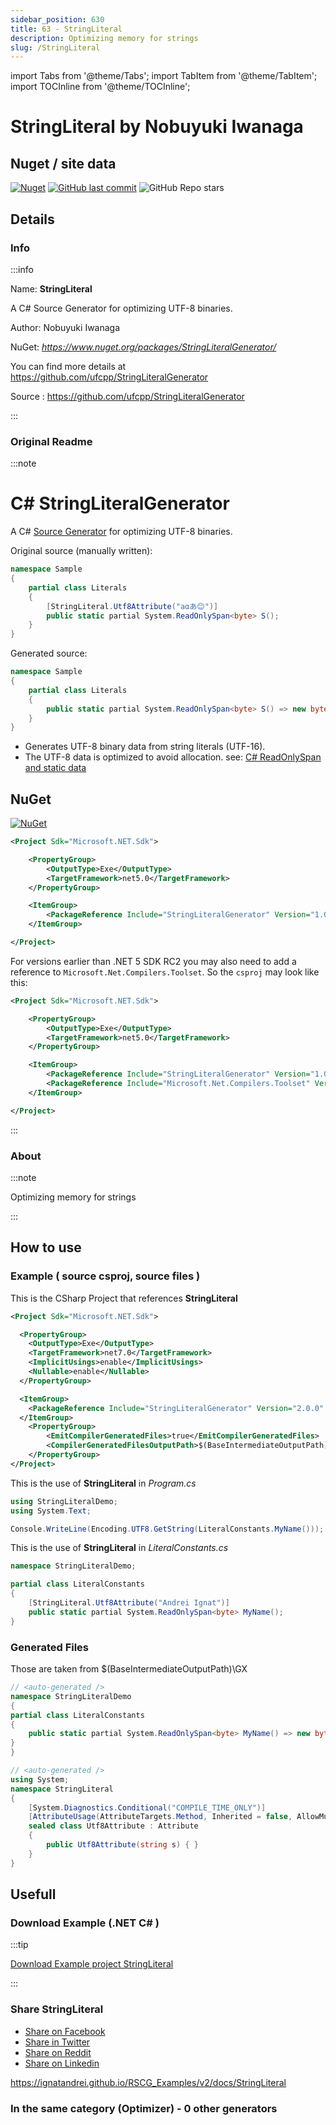 ```yaml
---
sidebar_position: 630
title: 63 - StringLiteral
description: Optimizing memory for strings
slug: /StringLiteral
---
```

import Tabs from '@theme/Tabs';
import TabItem from '@theme/TabItem';
import TOCInline from '@theme/TOCInline';

# StringLiteral  by Nobuyuki Iwanaga


<TOCInline toc={toc}  />

## Nuget / site data
[![Nuget](https://img.shields.io/nuget/dt/StringLiteralGenerator?label=StringLiteralGenerator)](https://www.nuget.org/packages/StringLiteralGenerator/)
[![GitHub last commit](https://img.shields.io/github/last-commit/ufcpp/StringLiteralGenerator?label=updated)](https://github.com/ufcpp/StringLiteralGenerator)
![GitHub Repo stars](https://img.shields.io/github/stars/ufcpp/StringLiteralGenerator?style=social)

## Details

### Info
:::info

Name: **StringLiteral**

A C# Source Generator for optimizing UTF-8 binaries.

Author: Nobuyuki Iwanaga

NuGet: 
*https://www.nuget.org/packages/StringLiteralGenerator/*   


You can find more details at https://github.com/ufcpp/StringLiteralGenerator

Source : https://github.com/ufcpp/StringLiteralGenerator

:::

### Original Readme
:::note

# C# StringLiteralGenerator

A C# [Source Generator](https://github.com/dotnet/roslyn/blob/master/docs/features/source-generators.md) for optimizing UTF-8 binaries.

Original source (manually written):

```cs
namespace Sample
{
    partial class Literals
    {
        [StringLiteral.Utf8Attribute("aαあ😊")]
        public static partial System.ReadOnlySpan<byte> S();
    }
}
```

Generated source:

```cs
namespace Sample
{
    partial class Literals
    {
        public static partial System.ReadOnlySpan<byte> S() => new byte[] {97, 206, 177, 227, 129, 130, 240, 159, 152, 138, };
    }
}
```

- Generates UTF-8 binary data from string literals (UTF-16).
- The UTF-8 data is optimized to avoid allocation. see: [C# ReadOnlySpan and static data](https://vcsjones.dev/2019/02/01/csharp-readonly-span-bytes-static/)

## NuGet

[![NuGet](https://img.shields.io/nuget/v/StringLiteralGenerator?style=flat-square)](https://www.nuget.org/packages/StringLiteralGenerator)

```xml
<Project Sdk="Microsoft.NET.Sdk">

    <PropertyGroup>
        <OutputType>Exe</OutputType>
        <TargetFramework>net5.0</TargetFramework>
    </PropertyGroup>

    <ItemGroup>
        <PackageReference Include="StringLiteralGenerator" Version="1.0.0" />
    </ItemGroup>

</Project>
```

For versions earlier than .NET 5 SDK RC2 you may also need to add a reference to `Microsoft.Net.Compilers.Toolset`.
So the `csproj` may look like this:
```xml
<Project Sdk="Microsoft.NET.Sdk">

    <PropertyGroup>
        <OutputType>Exe</OutputType>
        <TargetFramework>net5.0</TargetFramework>
    </PropertyGroup>

    <ItemGroup>
        <PackageReference Include="StringLiteralGenerator" Version="1.0.0-preiew" />
        <PackageReference Include="Microsoft.Net.Compilers.Toolset" Version="3.8.0-4.final" PrivateAssets="all" />
    </ItemGroup>

</Project>
```


:::

### About
:::note

Optimizing memory for strings


:::

## How to use

### Example ( source csproj, source files )

<Tabs>

<TabItem value="csproj" label="CSharp Project">

This is the CSharp Project that references **StringLiteral**
```xml showLineNumbers {11}
<Project Sdk="Microsoft.NET.Sdk">

  <PropertyGroup>
    <OutputType>Exe</OutputType>
    <TargetFramework>net7.0</TargetFramework>
    <ImplicitUsings>enable</ImplicitUsings>
    <Nullable>enable</Nullable>
  </PropertyGroup>

  <ItemGroup>
    <PackageReference Include="StringLiteralGenerator" Version="2.0.0" />
  </ItemGroup>
	<PropertyGroup>
		<EmitCompilerGeneratedFiles>true</EmitCompilerGeneratedFiles>
		<CompilerGeneratedFilesOutputPath>$(BaseIntermediateOutputPath)\GX</CompilerGeneratedFilesOutputPath>
	</PropertyGroup>
</Project>

```

</TabItem>

  <TabItem value="D:\gth\RSCG_Examples\v2\rscg_examples\StringLiteral\src\StringLiteralDemo\Program.cs" label="Program.cs" >

  This is the use of **StringLiteral** in *Program.cs*

```csharp showLineNumbers 
using StringLiteralDemo;
using System.Text;

Console.WriteLine(Encoding.UTF8.GetString(LiteralConstants.MyName()));

```
  </TabItem>

  <TabItem value="D:\gth\RSCG_Examples\v2\rscg_examples\StringLiteral\src\StringLiteralDemo\LiteralConstants.cs" label="LiteralConstants.cs" >

  This is the use of **StringLiteral** in *LiteralConstants.cs*

```csharp showLineNumbers 
namespace StringLiteralDemo;

partial class LiteralConstants
{
    [StringLiteral.Utf8Attribute("Andrei Ignat")]
    public static partial System.ReadOnlySpan<byte> MyName();
}

```
  </TabItem>

</Tabs>

### Generated Files

Those are taken from $(BaseIntermediateOutputPath)\GX

<Tabs>


<TabItem value="D:\gth\RSCG_Examples\v2\rscg_examples\StringLiteral\src\StringLiteralDemo\obj\GX\StringLiteralGenerator\StringLiteralGenerator.Utf8StringLiteralGenerator\StringLiteralDemo_LiteralConstants_utf8literal.cs" label="StringLiteralDemo_LiteralConstants_utf8literal.cs" >


```csharp showLineNumbers 
// <auto-generated />
namespace StringLiteralDemo
{
partial class LiteralConstants
{
    public static partial System.ReadOnlySpan<byte> MyName() => new byte[] {65, 110, 100, 114, 101, 105, 32, 73, 103, 110, 97, 116, };
}
}

```

  </TabItem>


<TabItem value="D:\gth\RSCG_Examples\v2\rscg_examples\StringLiteral\src\StringLiteralDemo\obj\GX\StringLiteralGenerator\StringLiteralGenerator.Utf8StringLiteralGenerator\Utf8Attribute.cs" label="Utf8Attribute.cs" >


```csharp showLineNumbers 
// <auto-generated />
using System;
namespace StringLiteral
{
    [System.Diagnostics.Conditional("COMPILE_TIME_ONLY")]
    [AttributeUsage(AttributeTargets.Method, Inherited = false, AllowMultiple = false)]
    sealed class Utf8Attribute : Attribute
    {
        public Utf8Attribute(string s) { }
    }
}

```

  </TabItem>


</Tabs>

## Usefull

### Download Example (.NET  C# )

:::tip

[Download Example project StringLiteral ](/sources/StringLiteral.zip)

:::


### Share StringLiteral 

<ul>
  <li><a href="https://www.facebook.com/sharer/sharer.php?u=https%3A%2F%2Fignatandrei.github.io%2FRSCG_Examples%2Fv2%2Fdocs%2FStringLiteral&quote=StringLiteral" title="Share on Facebook" target="_blank">Share on Facebook</a></li>
  <li><a href="https://twitter.com/intent/tweet?source=https%3A%2F%2Fignatandrei.github.io%2FRSCG_Examples%2Fv2%2Fdocs%2FStringLiteral&text=StringLiteral:%20https%3A%2F%2Fignatandrei.github.io%2FRSCG_Examples%2Fv2%2Fdocs%2FStringLiteral" target="_blank" title="Tweet">Share in Twitter</a></li>
  <li><a href="http://www.reddit.com/submit?url=https%3A%2F%2Fignatandrei.github.io%2FRSCG_Examples%2Fv2%2Fdocs%2FStringLiteral&title=StringLiteral" target="_blank" title="Submit to Reddit">Share on Reddit</a></li>
  <li><a href="http://www.linkedin.com/shareArticle?mini=true&url=https%3A%2F%2Fignatandrei.github.io%2FRSCG_Examples%2Fv2%2Fdocs%2FStringLiteral&title=StringLiteral&summary=&source=https%3A%2F%2Fignatandrei.github.io%2FRSCG_Examples%2Fv2%2Fdocs%2FStringLiteral" target="_blank" title="Share on LinkedIn">Share on Linkedin</a></li>
</ul>

https://ignatandrei.github.io/RSCG_Examples/v2/docs/StringLiteral

### In the same category (Optimizer) - 0 other generators

